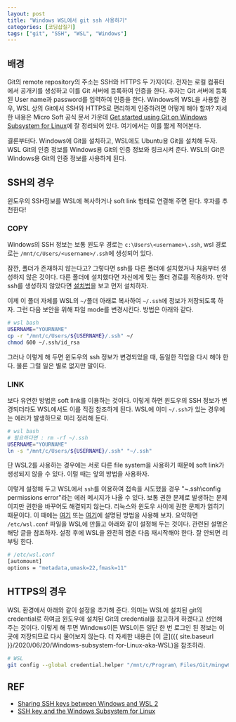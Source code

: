 ```yaml
---
layout: post
title: "Windows WSL에서 git ssh 사용하기"
categories: [코딩삽질기]
tags: ["git", "SSH", "WSL", "Windows"]
---
```


## 배경

Git의 remote repository의 주소는 SSH와 HTTPS 두 가지이다. 전자는 로컬 컴퓨터에서 공개키를 생성하고 이를 Git 서버에 등록하여 인증을 한다. 후자는 Git 서버에 등록된 User name과 password를 입력하여 인증을 한다. Windows의 WSL을 사용할 경우, WSL 상의 Git에서 SSH와 HTTPS로 편리하게 인증하려면 어떻게 해야 할까? 자세한 내용은 Micro Soft 공식 문서 가운데 [Get started using Git on Windows Subsystem for Linux](https://docs.microsoft.com/en-us/windows/wsl/tutorials/wsl-git#git-credential-manager-setup)에 잘 정리되어 있다. 여기에서는 이를 짧게 적어본다.

결론부터다. Windows에 Git을 설치하고, WSL에도 Ubuntu용 Git을 설치해 두자. WSL Git의 인증 정보를 Windows용 Git의 인증 정보와 링크시켜 준다. WSL의 Git은 Windows용 Git의 인증 정보를 사용하게 된다.

## SSH의 경우

윈도우의 SSH정보를 WSL에 복사하거나 soft link 형태로 연결해 주면 된다. 후자를 추천한다!

### COPY

Windows의 SSH 정보는 보통 윈도우 경로는 `c:\Users\<username>\.ssh`, wsl 경로로는 `/mnt/c/Users/<username>/.ssh`에 생성되어 있다.

잠깐, 폴더가 존재하지 않는다고? 그렇다면 ssh를 다른 폴더에 설치했거나 처음부터 생성하지 않은 것이다. 다른 폴더에 설치했다면 자신에게 맞는 폴더 경로를 적용하자. 만약 ssh를 생성하지 않았다면 [설치법](https://git-scm.com/book/ko/v2/Git-%EC%84%9C%EB%B2%84-SSH-%EA%B3%B5%EA%B0%9C%ED%82%A4-%EB%A7%8C%EB%93%A4%EA%B8%B0)을 보고 먼저 설치하자.

이제 이 폴더 자체를 WSL의 `~/`폴더 아래로 복사하여 `~/.ssh`에 정보가 저장되도록 하자. 그런 다음 보안을 위해 파일 mode를 변경시킨다. 방법은 아래와 같다.

```bash
# wsl bash
USERNAME="YOURNAME"
cp -r "/mnt/c/Users/${USERNAME}/.ssh" ~/
chmod 600 ~/.ssh/id_rsa
```

그러나 이렇게 해 두면 윈도우의 ssh 정보가 변경되었을 때, 동일한 작업을 다시 해야 한다. 물론 그럴 일은 별로 없지만 말이다.

### LINK

보다 유연한 방법은 soft link를 이용하는 것이다. 이렇게 하면 윈도우의 SSH 정보가 변경되더라도 WSL에서도 이를 직접 참조하게 된다. WSL에 이미 `~/.ssh`가 있는 경우에는 에러가 발생하므로 미리 정리해 둔다.

```bash
# wsl bash
# 필요하다면 : rm -rf ~/.ssh
USERNAME="YOURNAME"
ln -s "/mnt/c/Users/${USERNAME}/.ssh" "~/.ssh"
```

단 WSL2를 사용하는 경우에는 서로 다른 file system을 사용하기 때문에 soft link가 생성되지 않을 수 있다. 이럴 때는 앞의 방법을 사용하자.

이렇게 설정해 두고 WSL에서 `ssh`를 이용하여 접속을 시도했을 경우 "~\.ssh\config permissions error"라는 에러 메시지가 나올 수 있다. 보통 권한 문제로 발생하는 문제이지만 권한을 바꾸어도 해결되지 않는다. 리눅스와 윈도우 사이에 권한 문제가 얽히기 때문이다. 이 때에는 [여기](https://bootpanic.com/wsl-ubuntu-ssh-config-symlinked-to-cusersuser-sshconfig-permissions-error/) 또는 [여기](https://superuser.com/questions/1663858/wsl-ubuntu-ssh-config-symlinked-to-c-users-user-ssh-config-permissions-error)에 설명된 방법을 사용해 보자. 요약하면 `/etc/wsl.conf` 파일을 WSL에 만들고 아래와 같이 설정해 두는 것이다. 관련된 설명은 해당 글을 참조하자. 설정 후에 WSL을 완전히 멈춘 다음 재시작해야 한다. 잘 안되면 리부팅 한다.

```bash
# /etc/wsl.conf
[automount]
options = "metadata,umask=22,fmask=11"
```

## HTTPS의 경우

WSL 환경에서 아래와 같이 설정을 추가해 준다. 의미는 WSL에 설치된 git의 credential로 하여금 윈도우에 설치된 Git의 credential을 참고하게 하겠다고 선언해 주는 것이다. 이렇게 해 두면 Windows이든 WSL이든 일단 한 번 로그인 된 정보는 이 곳에 저장되므로 다시 물어보지 않는다. 더 자세한 내용은 [이 글]({{ site.baseurl }}/2020/06/20/Windows-subsystem-for-Linux-aka-WSL)을 참조하라.

```bash
# WSL
git config --global credential.helper "/mnt/c/Program\ Files/Git/mingw64/libexec/git-core/git-credential-manager-core.exe"
```

## REF

- [Sharing SSH keys between Windows and WSL 2](https://devblogs.microsoft.com/commandline/sharing-ssh-keys-between-windows-and-wsl-2/)
- [SSH key and the Windows Subsystem for Linux](https://florianbrinkmann.com/en/ssh-key-and-the-windows-subsystem-for-linux-3436/)
